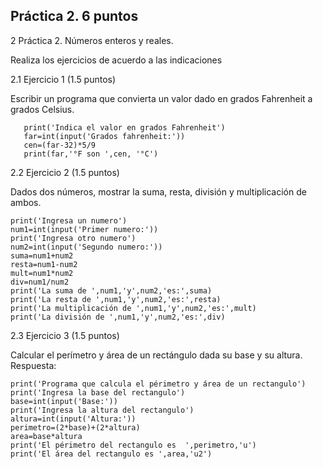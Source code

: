 ## Práctica 2. 6 puntos
2 Práctica 2. Números enteros y reales.

Realiza los ejercicios de acuerdo a las indicaciones

2.1 Ejercicio 1 (1.5 puntos)

Escribir un programa que convierta un valor dado en grados Fahrenheit a grados
Celsius.

       print('Indica el valor en grados Fahrenheit')
       far=int(input('Grados fahrenheit:'))
       cen=(far-32)*5/9  
       print(far,'°F son ',cen, '°C')

2.2 Ejercicio 2 (1.5 puntos)

Dados dos números, mostrar la suma, resta, división y multiplicación de
ambos.

    print('Ingresa un numero')
    num1=int(input('Primer numero:'))
    print('Ingresa otro numero')
    num2=int(input('Segundo numero:'))
    suma=num1+num2
    resta=num1-num2
    mult=num1*num2
    div=num1/num2
    print('La suma de ',num1,'y',num2,'es:',suma)
    print('La resta de ',num1,'y',num2,'es:',resta)
    print('La multiplicación de ',num1,'y',num2,'es:',mult)
    print('La división de ',num1,'y',num2,'es:',div)

2.3 Ejercicio 3 (1.5 puntos)

Calcular el perímetro y área de un rectángulo dada su base y su altura.
Respuesta:

    print('Programa que calcula el périmetro y área de un rectangulo')
    print('Ingresa la base del rectangulo')
    base=int(input('Base:'))
    print('Ingresa la altura del rectangulo')
    altura=int(input('Altura:'))
    perimetro=(2*base)+(2*altura)
    area=base*altura
    print('El périmetro del rectangulo es  ',perimetro,'u')
    print('El área del rectangulo es ',area,'u2')

